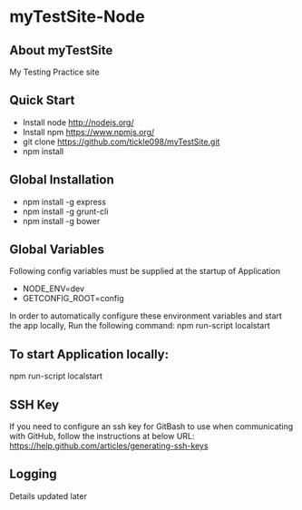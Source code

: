 myTestSite-Node
=================

## About myTestSite

My Testing Practice site


## Quick Start

* Install node <http://nodejs.org/>
* Install npm <https://www.npmjs.org/>
* git clone https://github.com/tickle098/myTestSite.git
* npm install

## Global Installation

* npm install -g express
* npm install -g grunt-cli
* npm install -g bower

## Global Variables

Following config variables must be supplied at the startup of Application
* NODE_ENV=dev
* GETCONFIG_ROOT=config

In order to automatically configure these environment variables
and start the app locally, Run the following command:
npm run-script localstart

## To start Application locally:

npm run-script localstart

## SSH Key

If you need to configure an ssh key for GitBash to use when communicating with GitHub,
follow the instructions at below URL:
https://help.github.com/articles/generating-ssh-keys

## Logging

Details updated later



